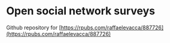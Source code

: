 # Open social network surveys

Github repository for [https://rpubs.com/raffaelevacca/887726](https://rpubs.com/raffaelevacca/887726)
